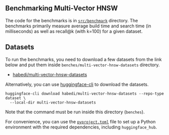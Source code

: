 ## Benchmarking Multi-Vector HNSW

The code for the benchmarks is in [`src/benchmark`](../src/benchmark/java/io/github/habedi/mvhnsw/bench) directory.
The benchmarks primarily measure average build time and search time (in milliseconds) as well as recall@k (with k=100) for a given dataset.

## Datasets

To run the benchmarks, you need to download a few datasets from the link below and put them inside
`benches/multi-vector-hnsw-datasets` directory.

- [habedi/multi-vector-hnsw-datasets](https://huggingface.co/datasets/habedi/multi-vector-hnsw-datasets)

Alternatively, you can use [huggingface-cli](https://huggingface.co/docs/huggingface_hub/en/guides/cli) to download the datasets.

```shell
huggingface-cli download habedi/multi-vector-hnsw-datasets --repo-type dataset \
  --local-dir multi-vector-hnsw-datasets
```

Note that the command must be run inside this directory (`benches`).

For convenience, you can use the [`pyproject.toml`](../pyproject.toml) file to set up a Python environment with the
required dependencies, including `huggingface_hub`.

